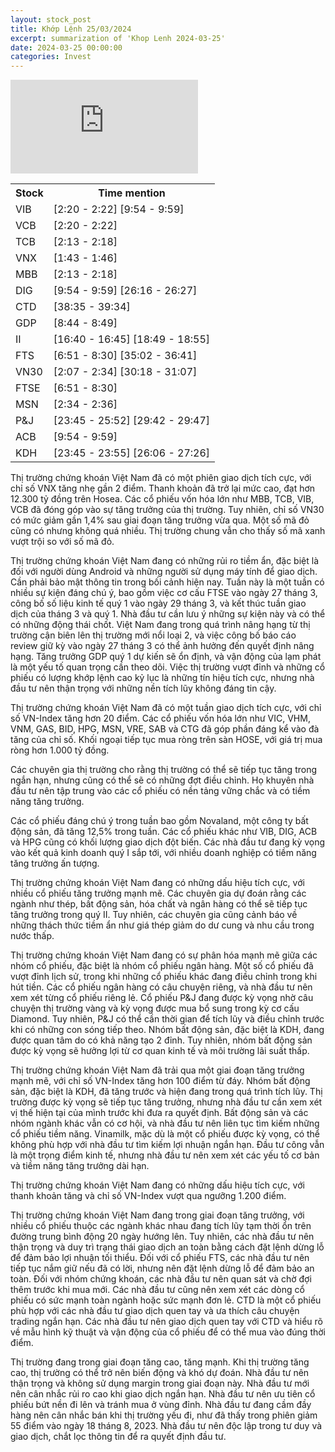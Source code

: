 ```yaml
---
layout: stock_post
title: Khớp Lệnh 25/03/2024
excerpt: summarization of 'Khop Lenh 2024-03-25'
date: 2024-03-25 00:00:00
categories: Invest
---
```


<iframe id="player" src="https://www.youtube.com/embed/fYnwnrGmgaE?enablejsapi=1" title="VTVMoney/NA/NA - [KHỚP LỆNH 25⧸03⧸2024] CÀNG LÊN CAO, CÀNG THẤY LẠNH？" frameborder="0" allow="accelerometer; autoplay; clipboard-write; encrypted-media; gyroscope; picture-in-picture; web-share" allowfullscreen></iframe>

<table><tr><th>Stock</th><th>Time mention</th></tr><tr><td scope='row'>VIB</td><td><a onclick='go_to(140.19)'>[2:20 - 2:22] </a><a onclick='go_to(594.07)'>[9:54 - 9:59] </a></td></tr><tr><td scope='row'>VCB</td><td><a onclick='go_to(140.19)'>[2:20 - 2:22] </a></td></tr><tr><td scope='row'>TCB</td><td><a onclick='go_to(133.63)'>[2:13 - 2:18] </a></td></tr><tr><td scope='row'>VNX</td><td><a onclick='go_to(103.89)'>[1:43 - 1:46] </a></td></tr><tr><td scope='row'>MBB</td><td><a onclick='go_to(133.63)'>[2:13 - 2:18] </a></td></tr><tr><td scope='row'>DIG</td><td><a onclick='go_to(594.07)'>[9:54 - 9:59] </a><a onclick='go_to(1576.37)'>[26:16 - 26:27] </a></td></tr><tr><td scope='row'>CTD</td><td><a onclick='go_to(2315.91)'>[38:35 - 39:34] </a></td></tr><tr><td scope='row'>GDP</td><td><a onclick='go_to(524.09)'>[8:44 - 8:49] </a></td></tr><tr><td scope='row'>II</td><td><a onclick='go_to(1000.82)'>[16:40 - 16:45] </a><a onclick='go_to(1129.82)'>[18:49 - 18:55] </a></td></tr><tr><td scope='row'>FTS</td><td><a onclick='go_to(411.07)'>[6:51 - 8:30] </a><a onclick='go_to(2102.09)'>[35:02 - 36:41] </a></td></tr><tr><td scope='row'>VN30</td><td><a onclick='go_to(127.63)'>[2:07 - 2:34] </a><a onclick='go_to(1818.09)'>[30:18 - 31:07] </a></td></tr><tr><td scope='row'>FTSE</td><td><a onclick='go_to(411.07)'>[6:51 - 8:30] </a></td></tr><tr><td scope='row'>MSN</td><td><a onclick='go_to(154.49)'>[2:34 - 2:36] </a></td></tr><tr><td scope='row'>P&J</td><td><a onclick='go_to(1425.37)'>[23:45 - 25:52] </a><a onclick='go_to(1782.09)'>[29:42 - 29:47] </a></td></tr><tr><td scope='row'>ACB</td><td><a onclick='go_to(594.07)'>[9:54 - 9:59] </a></td></tr><tr><td scope='row'>KDH</td><td><a onclick='go_to(1425.37)'>[23:45 - 23:55] </a><a onclick='go_to(1566.37)'>[26:06 - 27:26] </a></td></tr></table>

Thị trường chứng khoán Việt Nam đã có một phiên giao dịch tích cực, với chỉ số VNX tăng nhẹ gần 2 điểm. Thanh khoản đã trở lại mức cao, đạt hơn 12.300 tỷ đồng trên Hosea. Các cổ phiếu vốn hóa lớn như MBB, TCB, VIB, VCB đã đóng góp vào sự tăng trưởng của thị trường. Tuy nhiên, chỉ số VN30 có mức giảm gần 1,4% sau giai đoạn tăng trưởng vừa qua. Một số mã đỏ cũng có nhưng không quá nhiều. Thị trường chung vẫn cho thấy số mã xanh vượt trội so với số mã đỏ.

Thị trường chứng khoán Việt Nam đang có những rủi ro tiềm ẩn, đặc biệt là đối với người dùng Android và những người sử dụng máy tính để giao dịch. Cần phải bảo mật thông tin trong bối cảnh hiện nay. Tuần này là một tuần có nhiều sự kiện đáng chú ý, bao gồm việc cơ cấu FTSE vào ngày 27 tháng 3, công bố số liệu kinh tế quý 1 vào ngày 29 tháng 3, và kết thúc tuần giao dịch của tháng 3 và quý 1. Nhà đầu tư cần lưu ý những sự kiện này và có thể có những động thái chốt. Việt Nam đang trong quá trình nâng hạng từ thị trường cận biên lên thị trường mới nổi loại 2, và việc công bố báo cáo review giữ kỳ vào ngày 27 tháng 3 có thể ảnh hưởng đến quyết định nâng hạng. Tăng trưởng GDP quý 1 dự kiến sẽ ổn định, và vận động của lạm phát là một yếu tố quan trọng cần theo dõi. Việc thị trường vượt đỉnh và những cổ phiếu có lượng khớp lệnh cao kỷ lục là những tín hiệu tích cực, nhưng nhà đầu tư nên thận trọng với những nền tích lũy không đáng tin cậy.

Thị trường chứng khoán Việt Nam đã có một tuần giao dịch tích cực, với chỉ số VN-Index tăng hơn 20 điểm. Các cổ phiếu vốn hóa lớn như VIC, VHM, VNM, GAS, BID, HPG, MSN, VRE, SAB và CTG đã góp phần đáng kể vào đà tăng của chỉ số. Khối ngoại tiếp tục mua ròng trên sàn HOSE, với giá trị mua ròng hơn 1.000 tỷ đồng.

Các chuyên gia thị trường cho rằng thị trường có thể sẽ tiếp tục tăng trong ngắn hạn, nhưng cũng có thể sẽ có những đợt điều chỉnh. Họ khuyên nhà đầu tư nên tập trung vào các cổ phiếu có nền tảng vững chắc và có tiềm năng tăng trưởng.

Các cổ phiếu đáng chú ý trong tuần bao gồm Novaland, một công ty bất động sản, đã tăng 12,5% trong tuần. Các cổ phiếu khác như VIB, DIG, ACB và HPG cũng có khối lượng giao dịch đột biến. Các nhà đầu tư đang kỳ vọng vào kết quả kinh doanh quý I sắp tới, với nhiều doanh nghiệp có tiềm năng tăng trưởng ấn tượng.

Thị trường chứng khoán Việt Nam đang có những dấu hiệu tích cực, với nhiều cổ phiếu tăng trưởng mạnh mẽ. Các chuyên gia dự đoán rằng các ngành như thép, bất động sản, hóa chất và ngân hàng có thể sẽ tiếp tục tăng trưởng trong quý II. Tuy nhiên, các chuyên gia cũng cảnh báo về những thách thức tiềm ẩn như giá thép giảm do dư cung và nhu cầu trong nước thấp.

Thị trường chứng khoán Việt Nam đang có sự phân hóa mạnh mẽ giữa các nhóm cổ phiếu, đặc biệt là nhóm cổ phiếu ngân hàng. Một số cổ phiếu đã vượt đỉnh lịch sử, trong khi những cổ phiếu khác đang điều chỉnh trong khi hút tiền. Các cổ phiếu ngân hàng có câu chuyện riêng, và nhà đầu tư nên xem xét từng cổ phiếu riêng lẻ. Cổ phiếu P&J đang được kỳ vọng nhờ câu chuyện thị trường vàng và kỳ vọng được mua bổ sung trong kỳ cơ cấu Diamond. Tuy nhiên, P&J có thể cần thời gian để tích lũy và điều chỉnh trước khi có những con sóng tiếp theo. Nhóm bất động sản, đặc biệt là KDH, đang được quan tâm do có khả năng tạo 2 đỉnh. Tuy nhiên, nhóm bất động sản được kỳ vọng sẽ hưởng lợi từ cơ quan kinh tế và môi trường lãi suất thấp.

Thị trường chứng khoán Việt Nam đã trải qua một giai đoạn tăng trưởng mạnh mẽ, với chỉ số VN-Index tăng hơn 100 điểm từ đáy. Nhóm bất động sản, đặc biệt là KDH, đã tăng trước và hiện đang trong quá trình tích lũy. Thị trường được kỳ vọng sẽ tiếp tục tăng trưởng, nhưng nhà đầu tư cần xem xét vị thế hiện tại của mình trước khi đưa ra quyết định. Bất động sản và các nhóm ngành khác vẫn có cơ hội, và nhà đầu tư nên liên tục tìm kiếm những cổ phiếu tiềm năng. Vinamilk, mặc dù là một cổ phiếu được kỳ vọng, có thể không phù hợp với nhà đầu tư tìm kiếm lợi nhuận ngắn hạn. Đầu tư công vẫn là một trọng điểm kinh tế, nhưng nhà đầu tư nên xem xét các yếu tố cơ bản và tiềm năng tăng trưởng dài hạn.

Thị trường chứng khoán Việt Nam đang có những dấu hiệu tích cực, với thanh khoản tăng và chỉ số VN-Index vượt qua ngưỡng 1.200 điểm.

Thị trường chứng khoán Việt Nam đang trong giai đoạn tăng trưởng, với nhiều cổ phiếu thuộc các ngành khác nhau đang tích lũy tạm thời ổn trên đường trung bình động 20 ngày hướng lên. Tuy nhiên, các nhà đầu tư nên thận trọng và duy trì trạng thái giao dịch an toàn bằng cách đặt lệnh dừng lỗ để đảm bảo lợi nhuận tối thiểu. Đối với cổ phiếu FTS, các nhà đầu tư nên tiếp tục nắm giữ nếu đã có lời, nhưng nên đặt lệnh dừng lỗ để đảm bảo an toàn. Đối với nhóm chứng khoán, các nhà đầu tư nên quan sát và chờ đợi thêm trước khi mua mới. Các nhà đầu tư cũng nên xem xét các dòng cổ phiếu có sức mạnh toàn ngành hoặc sức mạnh đơn lẻ. CTD là một cổ phiếu phù hợp với các nhà đầu tư giao dịch quen tay và ưa thích câu chuyện trading ngắn hạn. Các nhà đầu tư nên giao dịch quen tay với CTD và hiểu rõ về mẫu hình kỹ thuật và vận động của cổ phiếu để có thể mua vào đúng thời điểm.

Thị trường đang trong giai đoạn tăng cao, tăng mạnh. Khi thị trường tăng cao, thị trường có thể trở nên biến động và khó dự đoán. Nhà đầu tư nên thận trọng và không sử dụng margin trong giai đoạn này. Nhà đầu tư mới nên cân nhắc rủi ro cao khi giao dịch ngắn hạn. Nhà đầu tư nên ưu tiên cổ phiếu bứt nền đi lên và tránh mua ở vùng đỉnh. Nhà đầu tư đang cầm đầy hàng nên cân nhắc bán khi thị trường yếu đi, như đã thấy trong phiên giảm 55 điểm vào ngày 18 tháng 8, 2023. Nhà đầu tư nên độc lập trong tư duy và giao dịch, chắt lọc thông tin để ra quyết định đầu tư.